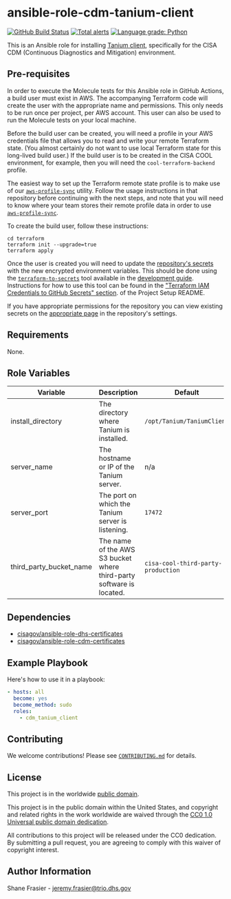 # ansible-role-cdm-tanium-client #

[![GitHub Build Status](https://github.com/cisagov/ansible-role-cdm-tanium-client/workflows/build/badge.svg)](https://github.com/cisagov/ansible-role-cdm-tanium-client/actions)
[![Total alerts](https://img.shields.io/lgtm/alerts/g/cisagov/ansible-role-cdm-tanium-client.svg?logo=lgtm&logoWidth=18)](https://lgtm.com/projects/g/cisagov/ansible-role-cdm-tanium-client/alerts/)
[![Language grade: Python](https://img.shields.io/lgtm/grade/python/g/cisagov/ansible-role-cdm-tanium-client.svg?logo=lgtm&logoWidth=18)](https://lgtm.com/projects/g/cisagov/ansible-role-cdm-tanium-client/context:python)

This is an Ansible role for installing [Tanium
client](https://docs.tanium.com/client/client/index.html),
specifically for the CISA CDM (Continuous Diagnostics and Mitigation)
environment.

## Pre-requisites ##

In order to execute the Molecule tests for this Ansible role in GitHub
Actions, a build user must exist in AWS. The accompanying Terraform
code will create the user with the appropriate name and
permissions. This only needs to be run once per project, per AWS
account. This user can also be used to run the Molecule tests on your
local machine.

Before the build user can be created, you will need a profile in your
AWS credentials file that allows you to read and write your remote
Terraform state.  (You almost certainly do not want to use local
Terraform state for this long-lived build user.)  If the build user is
to be created in the CISA COOL environment, for example, then you will
need the `cool-terraform-backend` profile.

The easiest way to set up the Terraform remote state profile is to
make use of our
[`aws-profile-sync`](https://github.com/cisagov/aws-profile-sync)
utility. Follow the usage instructions in that repository before
continuing with the next steps, and note that you will need to know
where your team stores their remote profile data in order to use
[`aws-profile-sync`](https://github.com/cisagov/aws-profile-sync).

To create the build user, follow these instructions:

```console
cd terraform
terraform init --upgrade=true
terraform apply
```

Once the user is created you will need to update the [repository's
secrets](https://help.github.com/en/actions/configuring-and-managing-workflows/creating-and-storing-encrypted-secrets)
with the new encrypted environment variables. This should be done
using the
[`terraform-to-secrets`](https://github.com/cisagov/development-guide/tree/develop/project_setup#terraform-iam-credentials-to-github-secrets-)
tool available in the [development
guide](https://github.com/cisagov/development-guide). Instructions for
how to use this tool can be found in the ["Terraform IAM Credentials
to GitHub Secrets"
section](https://github.com/cisagov/development-guide/tree/develop/project_setup#terraform-iam-credentials-to-github-secrets-).
of the Project Setup README.

If you have appropriate permissions for the repository you can view
existing secrets on the [appropriate
page](https://github.com/cisagov/ansible-role-cdm-tanium-client/settings/secrets)
in the repository's settings.

## Requirements ##

None.

## Role Variables ##

| Variable | Description | Default | Required |
|----------|-------------|---------|----------|
| install_directory | The directory where Tanium is installed. | `/opt/Tanium/TaniumClient` | No |
| server_name | The hostname or IP of the Tanium server. | n/a | Yes |
| server_port | The port on which the Tanium server is listening. | `17472` | No |
| third_party_bucket_name | The name of the AWS S3 bucket where third-party software is located. | `cisa-cool-third-party-production` | No |

## Dependencies ##

- [cisagov/ansible-role-dhs-certificates](https://github.com/cisagov/ansible-role-dhs-certificates)
- [cisagov/ansible-role-cdm-certificates](https://github.com/cisagov/ansible-role-cdm-certificates)

## Example Playbook ##

Here's how to use it in a playbook:

```yaml
- hosts: all
  become: yes
  become_method: sudo
  roles:
    - cdm_tanium_client
```

## Contributing ##

We welcome contributions!  Please see [`CONTRIBUTING.md`](CONTRIBUTING.md) for
details.

## License ##

This project is in the worldwide [public domain](LICENSE).

This project is in the public domain within the United States, and
copyright and related rights in the work worldwide are waived through
the [CC0 1.0 Universal public domain
dedication](https://creativecommons.org/publicdomain/zero/1.0/).

All contributions to this project will be released under the CC0
dedication. By submitting a pull request, you are agreeing to comply
with this waiver of copyright interest.

## Author Information ##

Shane Frasier - <jeremy.frasier@trio.dhs.gov>

